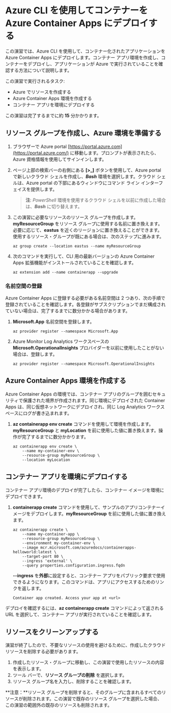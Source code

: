 # Azure CLI を使用してコンテナーを Azure Container Apps にデプロイする



この演習では、Azure CLI を使用して、コンテナー化されたアプリケーションを Azure Container Apps にデプロイします。コンテナー アプリ環境を作成し、コンテナーをデプロイし、アプリケーションが Azure で実行されていることを確認する方法について説明します。

この演習で実行されるタスク:

- Azure でリソースを作成する
- Azure Container Apps 環境を作成する
- コンテナー アプリを環境にデプロイする

この演習は完了するまでに約 **15** 分かかります。



## リソース グループを作成し、Azure 環境を準備する



1. ブラウザーで Azure portal [https://portal.azure.com](https://portal.azure.com/) に移動します。プロンプトが表示されたら、Azure 資格情報を使用してサインインします。

2. ページ上部の検索バーの右側にある **[>_]** ボタンを使用して、Azure portal で新しいクラウド シェルを作成し、***Bash*** 環境を選択します。クラウド シェルは、Azure portal の下部にあるウィンドウにコマンド ライン インターフェイスを提供します。

   > **注**: *PowerShell* 環境を使用するクラウド シェルを以前に作成した場合は、***Bash*** に切り替えます。

3. この演習に必要なリソースのリソース グループを作成します。**myResourceGroup** をリソース グループに使用する名前に置き換えます。必要に応じて、**eastus** を近くのリージョンに置き換えることができます。使用するリソース・グループが既にある場合は、次のステップに進みます。

   ```azurecli
   az group create --location eastus --name myResourceGroup
   ```

   

4. 次のコマンドを実行して、CLI 用の最新バージョンの Azure Container Apps 拡張機能がインストールされていることを確認します。

   ```azurecli
   az extension add --name containerapp --upgrade
   ```

   

### 名前空間の登録



Azure Container Apps に登録する必要がある名前空間は 2 つあり、次の手順で登録されていることを確認します。各登録がサブスクリプションでまだ構成されていない場合は、完了するまでに数分かかる場合があります。

1. **Microsoft.App** 名前空間を登録します。

   ```
   az provider register --namespace Microsoft.App
   ```

   

2. Azure Monitor Log Analytics ワークスペースの **Microsoft.OperationalInsights** プロバイダーを以前に使用したことがない場合は、登録します。

   ```
   az provider register --namespace Microsoft.OperationalInsights
   ```

   

## Azure Container Apps 環境を作成する



Azure Container Apps の環境では、コンテナー アプリのグループを囲むセキュリティで保護された境界が作成されます。同じ環境にデプロイされた Container Apps は、同じ仮想ネットワークにデプロイされ、同じ Log Analytics ワークスペースにログが書き込まれます。

1. **az containerapp env create** コマンドを使用して環境を作成します。**myResourceGroup** と **myLocation** を前に使用した値に置き換えます。操作が完了するまでに数分かかります。

   ```
   az containerapp env create \
       --name my-container-env \
       --resource-group myResourceGroup \
       --location myLocation
   ```

   

## コンテナー アプリを環境にデプロイする



コンテナー アプリ環境のデプロイが完了したら、コンテナー イメージを環境にデプロイできます。

1. **containerapp create** コマンドを使用して、サンプルのアプリコンテナーイメージをデプロイします。**myResourceGroup** を前に使用した値に置き換えます。

   ```
   az containerapp create \
       --name my-container-app \
       --resource-group myResourceGroup \
       --environment my-container-env \
       --image mcr.microsoft.com/azuredocs/containerapps-helloworld:latest \
       --target-port 80 \
       --ingress 'external' \
       --query properties.configuration.ingress.fqdn
   ```

   

   **--ingress** を**外部**に設定すると、コンテナー アプリをパブリック要求で使用できるようになります。このコマンドは、アプリにアクセスするためのリンクを返します。

   ```
   Container app created. Access your app at <url>
   ```

   

デプロイを確認するには、**az containerapp create** コマンドによって返される URL を選択して、コンテナー アプリが実行されていることを確認します。



 ## リソースをクリーンアップする 

 演習が終了したので、不要なリソースの使用を避けるために、作成したクラウド リソースを削除する必要があります。

  1. 作成したリソース・グループに移動し、この演習で使用したリソースの内容を表示します。
  2. ツール バーで、**リソース グループの削除** を選択します。
  3. リソース グループ名を入力し、削除することを確認します。

  **注意：**リソース グループを削除すると、そのグループに含まれるすべてのリソースが削除されます。この演習で既存のリソース グループを選択した場合、この演習の範囲外の既存のリソースも削除されます。
